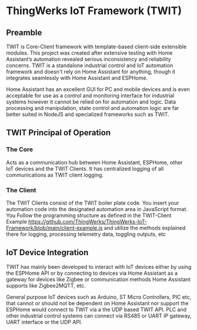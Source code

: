 # ThingWerks IoT Framework (TWIT)

## Preamble

TWIT is Core-Client framework with template-based client-side extensible modules. This project was created after extensive testing with Home Assistant’s automation revealed serious inconsistency and reliability concerns. TWIT is a standalone industrial control and IoT automation framework and doesn't rely on Home Assistant for anything, though it integrates seamlessly with Home Assistant and ESPHome. 

Home Assistant has an excellent GUI for PC and mobile devices and is even acceptable for use as a control and monitoring interface for industrial systems however it cannot be relied on for automation and logic. Data processing and manipulation, state control and automation logic are far better suited in NodeJS and specialized frameworks such as TWIT.

## TWIT Principal of Operation

### The Core
Acts as a communication hub between Home Assistant, ESPHome, other IoT devices and the TWIT Clients. It has centralized logging of all communications as TWIT client logging.   

### The Client
The TWIT Clients consist of the TWIT boiler plate code. You insert your automation code into the designated automation area in JavaScript format. You Follow the programming structure as defined in the TWIT-Client Example https://github.com/ThingWerks/ThingWerks-IoT-Framework/blob/main/client-example.js  and utilize the methods explained there for logging, processing telemetry data, toggling outputs, etc 


## IoT Device Integration

TWIT has mainly been developed to interact with IoT devices either by using the ESPHome API or by connecting to devices via Home Assistant as a gateway for devices like Zigbee or communication methods Home Assistant supports like Zigbee2MQTT, etc. 

General purpose IoT devices such as Arduino, ST Micro Controllers, PIC etc, that cannot or should not be dependent on Home Assistant nor support the ESPHome would connect to TWIT via a the UDP based TWIT API. PLC and other industrial control systems can connect via RS485 or UART IP gateway, UART interface or the UDP API. 
